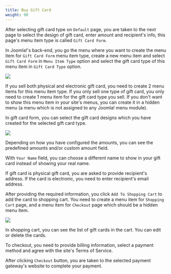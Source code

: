 ```yaml
---
title: Buy Gift Card
weight: 90
---
```

After selecting gift card type on `Default` page, you are taken to the next page to select the design of gift card, enter amount and recipient's info, this page's menu item type is called `Gift Card Form`.

In Joomla!'s back-end, you go the menu where you want to create the menu item for `Gift Card Form` menu item type, create a new menu item and select `Gift Card Form` in `Menu Item Type` option and select the gift card type of this menu item in `Gift Card Type` option.

![](/images/buy_01.jpg)

If you sell both physical and electronic gift card, you need to create 2 menu items for this menu item type. If you only sell one type of gift card, you only need to create 1 menu item for the gift card type you sell. If you don't want to show this menu item in your site's menus, you can create it in a hidden menu (a menu which is not assigned to any Joomla! menu module).

In gift card form, you can select the gift card designs which you have created for the selected gift card type.

![](/images/buy_02.jpg)

Depending on how you have configured the amounts, you can see the predefined amounts and/or custom amount field.

With `Your Name` field, you can choose a different name to show in your gift card instead of showing your real name.

If gift card is physical gift card, you are asked to provide recipient's address. If the card is electronic, you need to enter recipient's email address.

After providing the required information, you click `Add To Shopping Cart` to add the card to shopping cart. You need to create a menu item for `Shopping Cart` page, and a menu item for `Checkout` page which should be a hidden menu item.

![](/images/buy_03.jpg)

In shopping cart, you can see the list of gift cards in the cart. You can edit or delete the cards.

To checkout, you need to provide billing information, select a payment method and agree with the site's Terms of Service.

After clicking `Checkout` button, you are taken to the selected payment gateway's website to complete your payment.